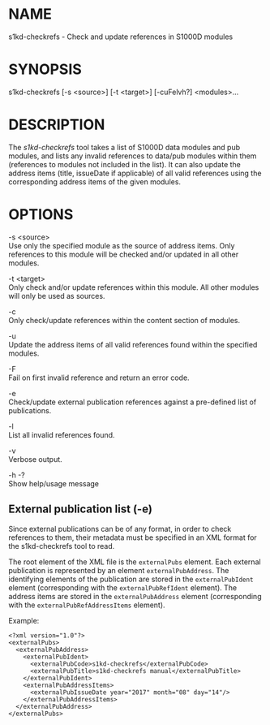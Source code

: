 NAME
====

s1kd-checkrefs - Check and update references in S1000D modules

SYNOPSIS
========

s1kd-checkrefs \[-s &lt;source&gt;\] \[-t &lt;target&gt;\] \[-cuFelvh?\] &lt;modules&gt;...

DESCRIPTION
===========

The *s1kd-checkrefs* tool takes a list of S1000D data modules and pub modules, and lists any invalid references to data/pub modules within them (references to modules not included in the list). It can also update the address items (title, issueDate if applicable) of all valid references using the corresponding address items of the given modules.

OPTIONS
=======

-s &lt;source&gt;  
Use only the specified module as the source of address items. Only references to this module will be checked and/or updated in all other modules.

-t &lt;target&gt;  
Only check and/or update references within this module. All other modules will only be used as sources.

-c  
Only check/update references within the content section of modules.

-u  
Update the address items of all valid references found within the specified modules.

-F  
Fail on first invalid reference and return an error code.

-e  
Check/update external publication references against a pre-defined list of publications.

-l  
List all invalid references found.

-v  
Verbose output.

-h -?  
Show help/usage message

External publication list (-e)
------------------------------

Since external publications can be of any format, in order to check references to them, their metadata must be specified in an XML format for the s1kd-checkrefs tool to read.

The root element of the XML file is the `externalPubs` element. Each external publication is represented by an element `externalPubAddress`. The identifying elements of the publication are stored in the `externalPubIdent` element (corresponding with the `externalPubRefIdent` element). The address items are stored in the `externalPubAddress` element (corresponding with the `externalPubRefAddressItems` element).

Example:

    <?xml version="1.0"?>
    <externalPubs>
      <externalPubAddress>
        <externalPubIdent>
          <externalPubCode>s1kd-checkrefs</externalPubCode>
          <externalPubTitle>s1kd-checkrefs manual</externalPubTitle>
        </externalPubIdent>
        <externalPubAddressItems>
          <externalPubIssueDate year="2017" month="08" day="14"/>
        </externalPubAddressItems>
      </externalPubAddress>
    </externalPubs>
